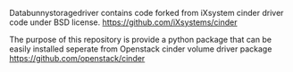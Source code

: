 Databunnystoragedriver contains code forked from iXsystem cinder driver code under BSD license. https://github.com/iXsystems/cinder

The purpose of this repository is provide a python package that can be easily installed seperate from Openstack cinder volume driver package
https://github.com/openstack/cinder


